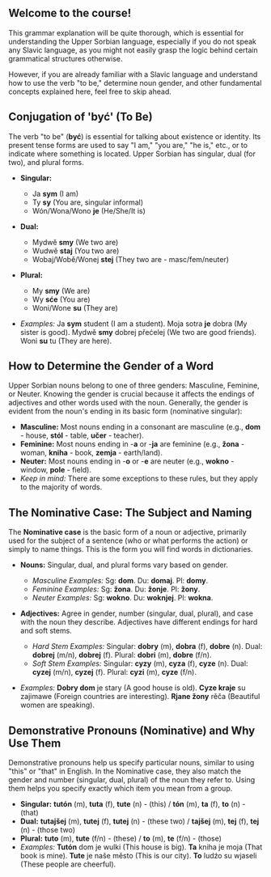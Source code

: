 ## Welcome to the course!

This grammar explanation will be quite thorough, which is essential for understanding the Upper Sorbian language, especially if you do not speak any Slavic language, as you might not easily grasp the logic behind certain grammatical structures otherwise.

However, if you are already familiar with a Slavic language and understand how to use the verb "to be," determine noun gender, and other fundamental concepts explained here, feel free to skip ahead.

## Conjugation of 'być' (To Be)

The verb "to be" (__być__) is essential for talking about existence or identity. Its present tense forms are used to say "I am," "you are," "he is," etc., or to indicate where something is located. Upper Sorbian has singular, dual (for two), and plural forms.

*   __Singular:__
    
    *   Ja __sym__ (I am)
    *   Ty __sy__ (You are, singular informal)
    *   Wón/Wona/Wono __je__ (He/She/It is)
    
    
    
*   __Dual:__
    
    *   Mydwě __smy__ (We two are)
    *   Wudwě __staj__ (You two are)
    *   Wobaj/Wobě/Wonej __stej__ (They two are - masc/fem/neuter)
    
    
    
*   __Plural:__
    
    *   My __smy__ (We are)
    *   Wy __sće__ (You are)
    *   Woni/Wone __su__ (They are)
    
    
    
*   _Examples:_ Ja __sym__ student (I am a student). Moja sotra __je__ dobra (My sister is good). Mydwě __smy__ dobrej přećelej (We two are good friends). Woni __su__ tu (They are here).

## How to Determine the Gender of a Word

Upper Sorbian nouns belong to one of three genders: Masculine, Feminine, or Neuter. Knowing the gender is crucial because it affects the endings of adjectives and other words used with the noun. Generally, the gender is evident from the noun's ending in its basic form (nominative singular):

*   __Masculine:__ Most nouns ending in a consonant are masculine (e.g., __dom__ - house, __stól__ - table, __učer__ - teacher).
*   __Feminine:__ Most nouns ending in -__a__ or -__ja__ are feminine (e.g., __žona__ - woman, __kniha__ - book, __zemja__ - earth/land).
*   __Neuter:__ Most nouns ending in -__o__ or -__e__ are neuter (e.g., __wokno__ - window, __pole__ - field).
*   _Keep in mind:_ There are some exceptions to these rules, but they apply to the majority of words.

## The Nominative Case: The Subject and Naming

The __Nominative case__ is the basic form of a noun or adjective, primarily used for the subject of a sentence (who or what performs the action) or simply to name things. This is the form you will find words in dictionaries.

*   __Nouns:__ Singular, dual, and plural forms vary based on gender.
    
    *   _Masculine Examples:_ Sg: __dom__. Du: __domaj__. Pl: __domy__.
    *   _Feminine Examples:_ Sg: __žona__. Du: __žonje__. Pl: __žony__.
    *   _Neuter Examples:_ Sg: __wokno__. Du: __woknjej__. Pl: __wokna__.
    
    
    
*   __Adjectives:__ Agree in gender, number (singular, dual, plural), and case with the noun they describe. Adjectives have different endings for hard and soft stems.
    
    *   _Hard Stem Examples:_ Singular: __dobry__ (m), __dobra__ (f), __dobre__ (n). Dual: __dobrej__ (m/n), __dobrej__ (f). Plural: __dobri__ (m), __dobre__ (f/n).
    *   _Soft Stem Examples:_ Singular: __cyzy__ (m), __cyza__ (f), __cyze__ (n). Dual: __cyzej__ (m/n), __cyzej__ (f). Plural: __cyzi__ (m), __cyze__ (f/n).
    
    
    
*   _Examples:_ __Dobry dom__ je stary (A good house is old). __Cyze kraje__ su zajimawe (Foreign countries are interesting). __Rjane žony__ rěča (Beautiful women are speaking).

## Demonstrative Pronouns (Nominative) and Why Use Them

Demonstrative pronouns help us specify particular nouns, similar to using "this" or "that" in English. In the Nominative case, they also match the gender and number (singular, dual, plural) of the noun they refer to. Using them helps you specify exactly which item you mean from a group.

*   __Singular:__ __tutón__ (m), __tuta__ (f), __tute__ (n) - (this) / __tón__ (m), __ta__ (f), __to__ (n) - (that)
*   __Dual:__ __tutajšej__ (m), __tutej__ (f), __tutej__ (n) - (these two) / __tajšej__ (m), __tej__ (f), __tej__ (n) - (those two)
*   __Plural:__ __tuto__ (m), __tute__ (f/n) - (these) / __to__ (m), __te__ (f/n) - (those)
*   _Examples:_ __Tutón__ dom je wulki (This house is big). __Ta__ kniha je moja (That book is mine). __Tute__ je naše město (This is our city). __To__ ludźo su wjaseli (These people are cheerful).